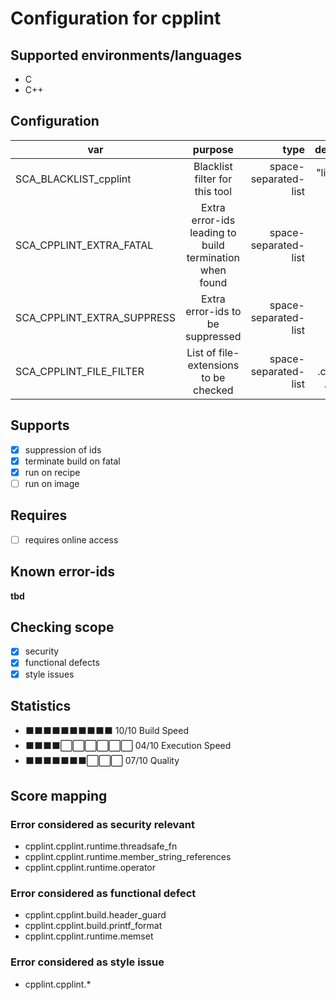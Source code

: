 # Configuration for cpplint

## Supported environments/languages

* C
* C++

## Configuration

| var | purpose | type | default |
| ------------- |:-------------:| -----:| -----:
| SCA_BLACKLIST_cpplint | Blacklist filter for this tool | space-separated-list | "linux-*"
| SCA_CPPLINT_EXTRA_FATAL | Extra error-ids leading to build termination when found | space-separated-list | ""
| SCA_CPPLINT_EXTRA_SUPPRESS | Extra error-ids to be suppressed | space-separated-list | ""
| SCA_CPPLINT_FILE_FILTER | List of file-extensions to be checked | space-separated-list | ".c .cpp .h .hpp"

## Supports

- [x] suppression of ids
- [x] terminate build on fatal
- [x] run on recipe
- [ ] run on image

## Requires

- [ ] requires online access

## Known error-ids

__tbd__

## Checking scope

- [x] security
- [x] functional defects
- [x] style issues

## Statistics

 - ⬛⬛⬛⬛⬛⬛⬛⬛⬛⬛ 10/10 Build Speed
 - ⬛⬛⬛⬛⬜⬜⬜⬜⬜⬜ 04/10 Execution Speed
 - ⬛⬛⬛⬛⬛⬛⬛⬜⬜⬜ 07/10 Quality

## Score mapping

### Error considered as security relevant

* cpplint.cpplint.runtime.threadsafe_fn
* cpplint.cpplint.runtime.member_string_references
* cpplint.cpplint.runtime.operator

### Error considered as functional defect

* cpplint.cpplint.build.header_guard
* cpplint.cpplint.build.printf_format
* cpplint.cpplint.runtime.memset

### Error considered as style issue

* cpplint.cpplint.*